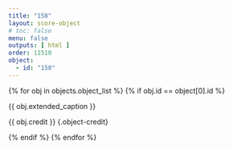 ```yaml
---
title: "158"
layout: score-object
# toc: false
menu: false
outputs: [ html ]
order: 11510
object:
  - id: "158"
---
```


{% for obj in objects.object_list %}
{% if obj.id == object[0].id %}

{{ obj.extended_caption }}

{{ obj.credit }} {.object-credit}

{% endif %}
{% endfor %}
